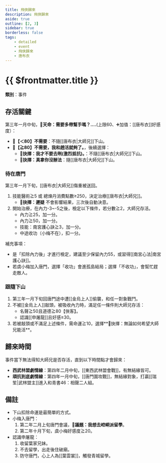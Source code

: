 ```yaml
---
title: 飛俠歸來
description: 飛俠歸來
aside: true
outline: [2, 3]
sidebar: true
borderless: false
tags:
    - detailed
    - event
    - 飛俠歸來
    - 唐布衣
---
```


# {{ $frontmatter.title }}

**類別**：事件

## 存活關鍵

第三年一月中旬，**🎲天命：需要多帶幫手嗎？....**(上限60、➕加值：[[唐布衣]]好感度）：
   + **🧾【＜80】不需要**：不隨[[唐布衣|大師兄]]下山。
   + **🧾【≧80】不需要，我和趙活就夠了。**，後續選擇：
      + **📖抉擇：我才不要去咧(激烈抵抗)。**：不隨[[唐布衣|大師兄]]下山。
      + **📖抉擇：真拿你沒辦法**：隨[[唐布衣|大師兄]]下山。

### 待在唐門

第三年一月下旬，[[唐布衣|大師兄]]傷重被送回。
   1. 技能醫術≧5 或 總煉丹消費點數≥250，決定治療[[唐布衣|大師兄]]。
      + **📖抉擇：遲疑** 不會影響結果，三次後自動決意。
   2. 開始治療，在內力-3~-5之後，檢定以下條件，若分數≧2，大師兄存活。
      + 內力≧25，加一分。
      + 內力≧50，加一分。
      + 技能：南宮護心訣≧3，加一分。
      + 中途收功（小梅不在），扣一分。

補充事項：
+ 是「扣除內力後」才進行檢定，建議至少保留內力55，或習得[[南宮心法|南宮護心訣]]。
+ 若<Girl3Icon>虞小梅</Girl3Icon>加入唐門，選擇「收功」會進孤島結局；選擇「不收功」，會幫忙趕走敵人。

### 跟隨下山

1. 第三年一月下旬回唐門途中遭[[金烏上人]]偷襲，和任一對象戰鬥。
2. 不被[[金烏上人]]敲頭，被吸收內力時，滿足任一條件則大師兄存活：
   + 名聲≧50且道德≧80【俠客】。
   + 認識[[申屠龍]]且好感≥30。
3. 若被敲頭或不滿足上述條件，需命運≧10，選擇**📖抉擇：無論如何希望大師兄能活**。

## 歸來時間

事件當下無法得知大師兄是否存活，直到以下時間點才會歸來：

+ **西武林盟劇情線**：第四年二月中旬，[[東西武林盟會戰]]，有無結緣皆可。
+ **頑抗到底劇情線**：第四年一月中旬，[[唐門圍攻戰]]，無結緣對象，打贏[[瑞笙|武林盟主]]進入<EndIcon no="46">和青書46：相聲二人組</EndIcon>。

## 備註

- 下山扣除命運是最簡單的方式。
- 小梅入唐門：
   1. 第二年二月上旬唐門會議，**📜議題：我想去崆峒派留學**。
   2. 第二年十月下旬，<Girl3Icon>虞小梅</Girl3Icon>好感度≧20。
- 認識申屠龍：
   1. 收留葉家兄妹。
   2. 不去留學，出走後住破廟。
   3. 防守唐門，心上人為[[葉雲裳]]，觸發青城留學。